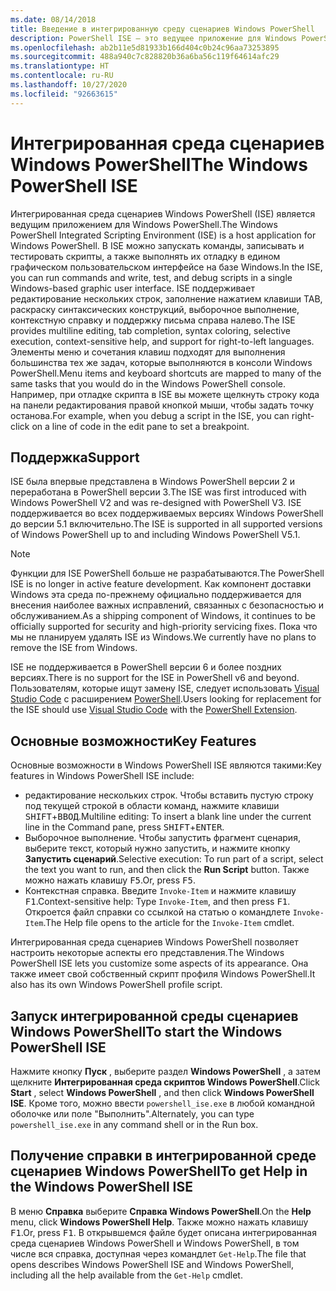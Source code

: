 ```yaml
---
ms.date: 08/14/2018
title: Введение в интегрированную среду сценариев Windows PowerShell
description: PowerShell ISE — это ведущее приложение для Windows PowerShell, которое позволяет запускать команды, а также записывать, тестировать скрипты и выполнять их отладку в едином графическом пользовательском интерфейсе на основе Windows.
ms.openlocfilehash: ab2b11e5d81933b166d404c0b24c96aa73253895
ms.sourcegitcommit: 488a940c7c828820b36a6ba56c119f64614afc29
ms.translationtype: HT
ms.contentlocale: ru-RU
ms.lasthandoff: 10/27/2020
ms.locfileid: "92663615"
---
```

# <a name="the-windows-powershell-ise"></a><span data-ttu-id="220a0-103">Интегрированная среда сценариев Windows PowerShell</span><span class="sxs-lookup"><span data-stu-id="220a0-103">The Windows PowerShell ISE</span></span>

<span data-ttu-id="220a0-104">Интегрированная среда сценариев Windows PowerShell (ISE) является ведущим приложением для Windows PowerShell.</span><span class="sxs-lookup"><span data-stu-id="220a0-104">The Windows PowerShell Integrated Scripting Environment (ISE) is a host application for Windows PowerShell.</span></span> <span data-ttu-id="220a0-105">В ISE можно запускать команды, записывать и тестировать скрипты, а также выполнять их отладку в едином графическом пользовательском интерфейсе на базе Windows.</span><span class="sxs-lookup"><span data-stu-id="220a0-105">In the ISE, you can run commands and write, test, and debug scripts in a single Windows-based graphic user interface.</span></span> <span data-ttu-id="220a0-106">ISE поддерживает редактирование нескольких строк, заполнение нажатием клавиши TAB, раскраску синтаксических конструкций, выборочное выполнение, контекстную справку и поддержку письма справа налево.</span><span class="sxs-lookup"><span data-stu-id="220a0-106">The ISE provides multiline editing, tab completion, syntax coloring, selective execution, context-sensitive help, and support for right-to-left languages.</span></span> <span data-ttu-id="220a0-107">Элементы меню и сочетания клавиш подходят для выполнения большинства тех же задач, которые выполняются в консоли Windows PowerShell.</span><span class="sxs-lookup"><span data-stu-id="220a0-107">Menu items and keyboard shortcuts are mapped to many of the same tasks that you would do in the Windows PowerShell console.</span></span> <span data-ttu-id="220a0-108">Например, при отладке скрипта в ISE вы можете щелкнуть строку кода на панели редактирования правой кнопкой мыши, чтобы задать точку останова.</span><span class="sxs-lookup"><span data-stu-id="220a0-108">For example, when you debug a script in the ISE, you can right-click on a line of code in the edit pane to set a breakpoint.</span></span>

## <a name="support"></a><span data-ttu-id="220a0-109">Поддержка</span><span class="sxs-lookup"><span data-stu-id="220a0-109">Support</span></span>

<span data-ttu-id="220a0-110">ISE была впервые представлена в Windows PowerShell версии 2 и переработана в PowerShell версии 3.</span><span class="sxs-lookup"><span data-stu-id="220a0-110">The ISE was first introduced with Windows PowerShell V2 and was re-designed with PowerShell V3.</span></span> <span data-ttu-id="220a0-111">ISE поддерживается во всех поддерживаемых версиях Windows PowerShell до версии 5.1 включительно.</span><span class="sxs-lookup"><span data-stu-id="220a0-111">The ISE is supported in all supported versions of Windows PowerShell up to and including Windows PowerShell V5.1.</span></span>

> [!NOTE]
> <span data-ttu-id="220a0-112">Функции для ISE PowerShell больше не разрабатываются.</span><span class="sxs-lookup"><span data-stu-id="220a0-112">The PowerShell ISE is no longer in active feature development.</span></span> <span data-ttu-id="220a0-113">Как компонент доставки Windows эта среда по-прежнему официально поддерживается для внесения наиболее важных исправлений, связанных с безопасностью и обслуживанием.</span><span class="sxs-lookup"><span data-stu-id="220a0-113">As a shipping component of Windows, it continues to be officially supported for security and high-priority servicing fixes.</span></span>
> <span data-ttu-id="220a0-114">Пока что мы не планируем удалять ISE из Windows.</span><span class="sxs-lookup"><span data-stu-id="220a0-114">We currently have no plans to remove the ISE from Windows.</span></span>
>
> <span data-ttu-id="220a0-115">ISE не поддерживается в PowerShell версии 6 и более поздних версиях.</span><span class="sxs-lookup"><span data-stu-id="220a0-115">There is no support for the ISE in PowerShell v6 and beyond.</span></span> <span data-ttu-id="220a0-116">Пользователям, которые ищут замену ISE, следует использовать [Visual Studio Code](https://code.visualstudio.com/) с расширением [PowerShell](https://marketplace.visualstudio.com/items?itemName=ms-vscode.PowerShell).</span><span class="sxs-lookup"><span data-stu-id="220a0-116">Users looking for replacement for the ISE should use [Visual Studio Code](https://code.visualstudio.com/) with the [PowerShell Extension](https://marketplace.visualstudio.com/items?itemName=ms-vscode.PowerShell).</span></span>

## <a name="key-features"></a><span data-ttu-id="220a0-117">Основные возможности</span><span class="sxs-lookup"><span data-stu-id="220a0-117">Key Features</span></span>

<span data-ttu-id="220a0-118">Основные возможности в Windows PowerShell ISE являются такими:</span><span class="sxs-lookup"><span data-stu-id="220a0-118">Key features in Windows PowerShell ISE include:</span></span>

- <span data-ttu-id="220a0-119">редактирование нескольких строк. Чтобы вставить пустую строку под текущей строкой в области команд, нажмите клавиши <kbd>SHIFT</kbd>+<kbd>ВВОД</kbd>.</span><span class="sxs-lookup"><span data-stu-id="220a0-119">Multiline editing: To insert a blank line under the current line in the Command pane, press <kbd>SHIFT</kbd>+<kbd>ENTER</kbd>.</span></span>
- <span data-ttu-id="220a0-120">Выборочное выполнение. Чтобы запустить фрагмент сценария, выберите текст, который нужно запустить, и нажмите кнопку **Запустить сценарий**.</span><span class="sxs-lookup"><span data-stu-id="220a0-120">Selective execution: To run part of a script, select the text you want to run, and then click the **Run Script** button.</span></span> <span data-ttu-id="220a0-121">Также можно нажать клавишу <kbd>F5</kbd>.</span><span class="sxs-lookup"><span data-stu-id="220a0-121">Or, press <kbd>F5</kbd>.</span></span>
- <span data-ttu-id="220a0-122">Контекстная справка. Введите `Invoke-Item` и нажмите клавишу <kbd>F1</kbd>.</span><span class="sxs-lookup"><span data-stu-id="220a0-122">Context-sensitive help: Type `Invoke-Item`, and then press <kbd>F1</kbd>.</span></span> <span data-ttu-id="220a0-123">Откроется файл справки со ссылкой на статью о командлете `Invoke-Item`.</span><span class="sxs-lookup"><span data-stu-id="220a0-123">The Help file opens to the article for the `Invoke-Item` cmdlet.</span></span>

<span data-ttu-id="220a0-124">Интегрированная среда сценариев Windows PowerShell позволяет настроить некоторые аспекты его представления.</span><span class="sxs-lookup"><span data-stu-id="220a0-124">The Windows PowerShell ISE lets you customize some aspects of its appearance.</span></span> <span data-ttu-id="220a0-125">Она также имеет свой собственный скрипт профиля Windows PowerShell.</span><span class="sxs-lookup"><span data-stu-id="220a0-125">It also has its own Windows PowerShell profile script.</span></span>

## <a name="to-start-the-windows-powershell-ise"></a><span data-ttu-id="220a0-126">Запуск интегрированной среды сценариев Windows PowerShell</span><span class="sxs-lookup"><span data-stu-id="220a0-126">To start the Windows PowerShell ISE</span></span>

<span data-ttu-id="220a0-127">Нажмите кнопку **Пуск** , выберите раздел **Windows PowerShell** , а затем щелкните **Интегрированная среда скриптов Windows PowerShell**.</span><span class="sxs-lookup"><span data-stu-id="220a0-127">Click **Start** , select **Windows PowerShell** , and then click **Windows PowerShell ISE**.</span></span>
<span data-ttu-id="220a0-128">Кроме того, можно ввести `powershell_ise.exe` в любой командной оболочке или поле "Выполнить".</span><span class="sxs-lookup"><span data-stu-id="220a0-128">Alternately, you can type `powershell_ise.exe` in any command shell or in the Run box.</span></span>

## <a name="to-get-help-in-the-windows-powershell-ise"></a><span data-ttu-id="220a0-129">Получение справки в интегрированной среде сценариев Windows PowerShell</span><span class="sxs-lookup"><span data-stu-id="220a0-129">To get Help in the Windows PowerShell ISE</span></span>

<span data-ttu-id="220a0-130">В меню **Справка** выберите **Справка Windows PowerShell**.</span><span class="sxs-lookup"><span data-stu-id="220a0-130">On the **Help** menu, click **Windows PowerShell Help**.</span></span> <span data-ttu-id="220a0-131">Также можно нажать клавишу <kbd>F1</kbd>.</span><span class="sxs-lookup"><span data-stu-id="220a0-131">Or, press <kbd>F1</kbd>.</span></span> <span data-ttu-id="220a0-132">В открывшемся файле будет описана интегрированная среда сценариев Windows PowerShell и Windows PowerShell, в том числе вся справка, доступная через командлет `Get-Help`.</span><span class="sxs-lookup"><span data-stu-id="220a0-132">The file that opens describes Windows PowerShell ISE and Windows PowerShell, including all the help available from the `Get-Help` cmdlet.</span></span>
